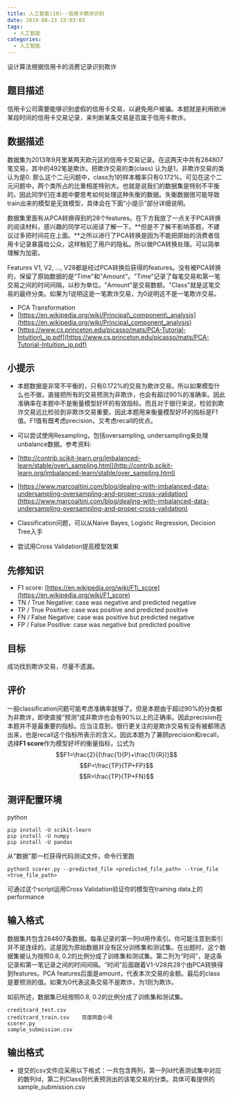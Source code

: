 ```yaml
---
title: 人工智能(10)--信用卡欺诈识别
date: 2019-08-23 15:03:03
tags:
  - 人工智能
categories: 
  - 人工智能
---
```


设计算法根据信用卡的消费记录识别欺诈

<!-- more -->

## 题目描述

信用卡公司需要能够识别虚假的信用卡交易，以避免用户被骗。本题就是利用欧洲某段时间的信用卡交易记录，来判断某条交易是否属于信用卡欺诈。

## 数据描述

数据集为2013年9月里某两天欧元区的信用卡交易记录。在这两天中共有284807笔交易，其中的492笔是欺诈。把欺诈交易的类\(class\) 认为是1，非欺诈交易的类认为是0. 那么这个二元问题中，class为1的样本概率只有0.172%。可见在这个二元问题中，两个类所占的比重相差特别大。也就是说我们的数据集是特别不平衡的。因此同学们在本题中要思考如何处理这种失衡的数据。失衡数据很可能导致train出来的模型是无效模型，具体会在下面“小提示”部分详细说明。

数据集里面有从PCA转换得到的28个features。在下方我放了一点关于PCA转换的阅读材料，感兴趣的同学可以阅读了解一下。**但是不了解不影响答题，不建议过多把时间花在上面。**之所以进行了PCA转换是因为不能把原始的消费者信用卡记录暴露给公众，这样触犯了用户的隐私。所以做PCA转换处理。可以简单理解为加密。

Features V1, V2, ..., V28都是经过PCA转换后获得的features。没有被PCA转换的，保留了原始数据的是"Time"和"Amount"。"Time"记录了每笔交易和第一笔交易之间的时间间隔，以秒为单位。"Amount"是交易数额。"Class"就是这笔交易的最终分类。如果为1说明这是一笔欺诈交易，为0说明这不是一笔欺诈交易。

* PCA Transformation
* [https://en.wikipedia.org/wiki/Principal\_component\_analysis](https://en.wikipedia.org/wiki/Principal_component_analysis)
* [https://www.cs.princeton.edu/picasso/mats/PCA-Tutorial-Intuition\_jp.pdf](https://www.cs.princeton.edu/picasso/mats/PCA-Tutorial-Intuition_jp.pdf)

## 小提示

* 本题数据是非常不平衡的，只有0.172%的交易为欺诈交易。所以如果模型什么也不做，直接把所有的交易预测为非欺诈，也会有超过90%的准确率。因此准确率在本题中不是衡量模型好坏的有效指标。而且对于银行来说，检验到欺诈交易远比检验到非欺诈交易重要。因此本题用来衡量模型好坏的指标是F1值。F1值有既考虑precision，又考虑recall的优点。

* 可以尝试使用Resampling，包括oversampling, undersampling来处理unbalance数据。参考资料:

* [http://contrib.scikit-learn.org/imbalanced-learn/stable/over\_sampling.html](http://contrib.scikit-learn.org/imbalanced-learn/stable/over_sampling.html)

* [https://www.marcoaltini.com/blog/dealing-with-imbalanced-data-undersampling-oversampling-and-proper-cross-validation](https://www.marcoaltini.com/blog/dealing-with-imbalanced-data-undersampling-oversampling-and-proper-cross-validation)

* Classification问题，可以从Naive Bayes, Logistic Regression, Decision Tree入手

* 尝试用Cross Validation提高模型效果

## 先修知识

* F1 score: [https://en.wikipedia.org/wiki/F1\_score](https://en.wikipedia.org/wiki/F1_score)
* TN / True Negative: case was negative and predicted negative
* TP / True Positive: case was positive and predicted positive
* FN / False Negative: case was positive but predicted negative
* FP / False Positive: case was negative but predicted positive

## 目标

成功找到欺诈交易，尽量不遗漏。

## 评价
一般classification问题可能考虑准确率就够了。但是本题由于超过90%的分类都为非欺诈，即使直接“预测”成非欺诈也会有90%以上的正确率。因此precision在本题并不是最重要的指标。应当注意到，银行更关注的是欺诈交易有没有被都筛选出来，也是recall这个指标所表示的含义。因此本题为了兼顾precision和recall，选择**F1 score**作为模型好坏的衡量指标，公式为
$$F1=\frac{2}{(\frac{1}{P}+\frac{1}{R})}$$
$$P=\frac{TP}{TP+FP}$$
$$R=\frac{TP}{TP+FN}$$

## 测评配置环境

python

```
pip install -U scikit-learn
pip install -U numpy
pip install -U pandas
```

从"数据"那一栏获得代码测试文件。命令行里跑

```
python3 scorer.py --predicted_file <predicted_file_path> --true_file <true_file_path>
```
可通过这个script运用Cross Validation验证你的模型在training data上的performance


## 输入格式

数据集共包含284807条数据。每条记录的第一列Id用作索引。你可能注意到索引并不是连续的。这是因为原始数据并没有区分训练集和测试集。在出题时，这个数据集被认为按照0.8, 0.2的比例分成了训练集和测试集。第二列为“时间”，是这条记录和第一笔记录之间的时间间隔。“时间”后面跟着V1-V28共28个由PCA转换得到features。PCA features后面是amount，代表本次交易的金额。最后的class是要预测的值。如果为0代表这条交易不是欺诈，为1则为欺诈。

如前所述，数据集已经按照0.8, 0.2的比例分成了训练集和测试集。

```
creditcard_test.csv   
creditcard_train.csv    百度网盘小号
scorer.py  
sample_submission.csv
```


## 输出格式

* 提交的csv文件应采用以下格式：一共包含两列，第一列Id代表测试集中对应的数列Id，第二列Class则代表预测出的该笔交易的分类。具体可看提供的sample\_submission.csv


